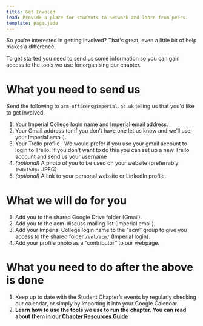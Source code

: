 ```yaml
---
title: Get Involed
lead: Provide a place for students to network and learn from peers.
template: page.jade
---
```


So you're interested in getting involved? That's great, even a little bit of help makes a difference.

To get started you need to send us some information so you can gain access to the tools we use for organising our chapter.

# What you need to send us

Send the following to ``acm-officers@imperial.ac.uk`` telling us that you'd like to get involved.

1. Your Imperial College login name and Imperial email address.
1. Your Gmail address (or if you don’t have one let us know and we’ll use your Imperial email).
1. Your Trello profile . We would prefer if you use your gmail account to login to Trello. If you don't want to do this you can set up a new Trello account and send us your username
1. *(optional)* A photo of you to be used on your website (preferrably ``150x150px`` JPEG)
1. *(optional)* A link to your personal website or LinkedIn profile.

# What we will do for you

1. Add you to the shared Google Drive folder (Gmail).
1. Add you to the acm-discuss mailing list (Imperial email).
1. Add your Imperial College login name to the “acm” group to give you access to the shared folder ``/vol/acm/`` (Imperial login).
1. Add your profile photo as a “contributor” to our webpage.

# What you need to do after the above is done

1. Keep up to date with the Student Chapter’s events by regularly checking our calendar, or simply by importing it into your Google Calendar.
1. **Learn how to use the tools we use to run the chapter. You can read about them [in our Chapter Resources Guide](/officer/)**
